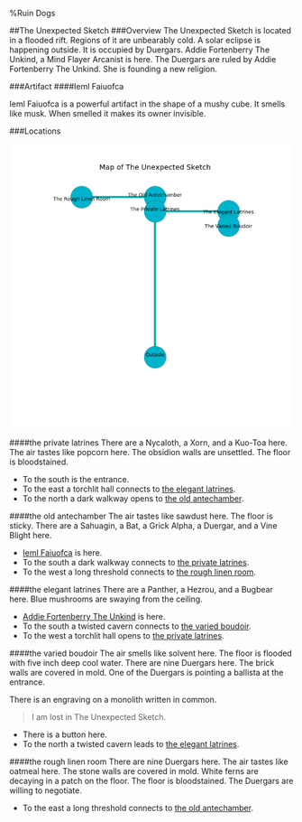 %Ruin Dogs

##The Unexpected Sketch
###Overview
The Unexpected Sketch is located in a flooded rift. Regions of it are unbearably cold. A solar eclipse is happening outside. It is occupied by Duergars. <a name="Addie-Fortenberry-The-Unkind"></a>Addie Fortenberry The Unkind, a Mind Flayer Arcanist is here. The Duergars are ruled by Addie Fortenberry The Unkind. She  is founding a new religion. 



###Artifact
####<a name="Ieml-Faiuofca"></a>Ieml Faiuofca


Ieml Faiuofca is a powerful artifact in the shape of a mushy cube. It smells like musk. When smelled it makes its owner invisible. 





###Locations


![](../v1/images/The-Unexpected-Sketch.png)

####<a name="the-private-latrines"></a>the private latrines
There are a Nycaloth, a Xorn, and a Kuo-Toa here. The air tastes like popcorn here. The obsidion walls are unsettled. The floor is bloodstained. 



* To the south is the entrance.
* To the east a torchlit hall connects to [the elegant latrines](#the-elegant-latrines).
* To the north a dark walkway opens to [the old antechamber](#the-old-antechamber).


####<a name="the-old-antechamber"></a>the old antechamber
The air tastes like sawdust here. The floor is sticky. There are a Sahuagin, a Bat, a Grick Alpha, a Duergar, and a Vine Blight here. 



* [Ieml Faiuofca](#Ieml-Faiuofca) is here.
* To the south a dark walkway connects to [the private latrines](#the-private-latrines).
* To the west a long threshold connects to [the rough linen room](#the-rough-linen-room).


####<a name="the-elegant-latrines"></a>the elegant latrines
There are a Panther, a Hezrou, and a Bugbear here. Blue mushrooms are swaying from the ceiling. 



* [Addie Fortenberry The Unkind](#Addie-Fortenberry-The-Unkind) is here.
* To the south a twisted cavern connects to [the varied boudoir](#the-varied-boudoir).
* To the west a torchlit hall opens to [the private latrines](#the-private-latrines).


####<a name="the-varied-boudoir"></a>the varied boudoir
The air smells like solvent here. The floor is flooded with five inch deep cool water. There are nine Duergars here. The brick walls are covered in mold. One of the Duergars is pointing a ballista at the entrance. 

There is an engraving on a monolith written in common. 

> I am lost in The Unexpected Sketch.
>


* There is a button here.
* To the north a twisted cavern leads to [the elegant latrines](#the-elegant-latrines).


####<a name="the-rough-linen-room"></a>the rough linen room
There are nine Duergars here. The air tastes like oatmeal here. The stone walls are covered in mold. White ferns are decaying in a patch on the floor. The floor is bloodstained. The Duergars are willing to negotiate. 



* To the east a long threshold connects to [the old antechamber](#the-old-antechamber).


